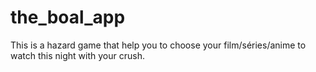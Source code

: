 # the_boal_app
This is a hazard game that help you to choose your film/séries/anime to watch this night with your crush.
